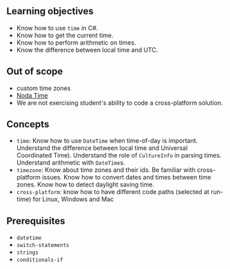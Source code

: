 ## Learning objectives

- Know how to use `time` in C#.
- Know how to get the current time.
- Know how to perform arithmetic on times.
- Know the difference between local time and UTC.

## Out of scope

- custom time zones
- [Noda Time][noda-time]
- We are not exercising student's ability to code a cross-platform solution.

## Concepts

- `time`: Know how to use `DateTime` when time-of-day is important. Understand the difference between local time and Universal Coordinated Time). Understand the role of `CultureInfo` in parsing times. Understand arithmetic with `DateTime`s.
- `timezone`: Know about time zones and their ids. Be familiar with cross-platform issues. Know how to convert dates and times between time zones. Know how to detect daylight saving time.
- `cross-platform`: know how to have different code paths (selected at run-time) for Linux, Windows and Mac

## Prerequisites

- `datetime`
- `switch-statements`
- `strings`
- `conditionals-if`

[noda-time]: https://nodatime.org/

